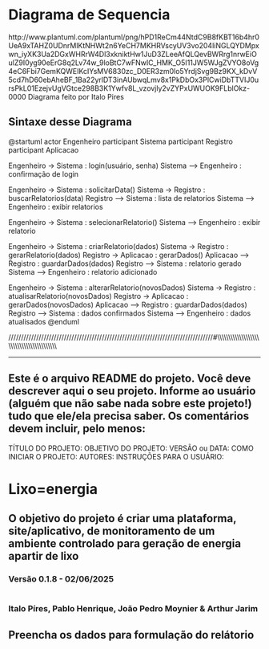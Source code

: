 # Diagrama de Sequencia
<p>
  http://www.plantuml.com/plantuml/png/hPD1ReCm44NtdC9B8fKBT16b4hr0UeA9xTAHZ0UDnrMlKtNHWt2n6YeCH7MKHRVscyUV3vo204liNGLQYDMpxwn_iyXK3Ua2DGxWHRrW4Dl3xkniktHw1JuD3ZLeeAfQLQevBWRrg1nrwEiOulZ9I0yg90eErG8q2Lv74w_9loBtC7wFNwIC_HMK_O5I11JW5WJgZVYO8oVg4eC6Fbi7GemKQWEIKcIYsMV6830zc_D0ER3zm0lo5YrdjSvg9Bz9KX_kDvV5cd7hD60ebAheBF_1Ba22yrlDT3inAUbwqLmv8x1PkDbOx3PlCwiDbTTVIJ0ursPkL01EzejvUgVGtce298B3K1Ywfv8L_vzovjly2vZYPxUWUOK9FLblOkz-0000
  Diagrama feito por Italo Pires

  ## Sintaxe desse Diagrama
  
  @startuml actor Engenheiro participant Sistema participant Registro participant Aplicacao

Engenheiro -> Sistema : login(usuário, senha) Sistema --> Engenheiro : confirmação de login

Engenheiro -> Sistema : solicitarData() Sistema -> Registro : buscarRelatorios(data) Registro --> Sistema : lista de relatorios Sistema --> Engenheiro : exibir relatorios

Engenheiro -> Sistema : selecionarRelatorio() Sistema --> Engenheiro : exibir relatorio

Engenheiro -> Sistema : criarRelatorio(dados) Sistema -> Registro : gerarRelatorio(dados) Registro -> Aplicacao : gerarDados() Aplicacao --> Registro : guardarDados(dados) Registro --> Sistema : relatorio gerado Sistema --> Engenheiro : relatorio adicionado

Engenheiro -> Sistema : alterarRelatorio(novosDados) Sistema -> Registro : atualisarRelatorio(novosDados) Registro -> Aplicacao : gerarDados(novosDados) Aplicacao --> Registro : guardarDados(dados) Registro --> Sistema : dados confirmados Sistema --> Engenheiro : dados atualisados @enduml
</p>


/////////////////////////////////////////////////////////////////////////////////#\\\\\\\\\\\\\\\\\\\\\\\\\\\\\\\\\\\\\\\\\\\\\\\\\\\\\\\\\\\\\\\\\\\\\\\\\\\\\\\\\\


----------------------------------------------------------------------------
Este é o arquivo README do projeto. Você deve descrever aqui o seu projeto.
Informe ao usuário (alguém que não sabe nada sobre este projeto!) tudo que
ele/ela precisa saber. Os comentários devem incluir, pelo menos:
------------------------------------------------------------------------

TÍTULO DO PROJETO:
OBJETIVO DO PROJETO:
VERSÃO ou DATA:
COMO INICIAR O PROJETO:
AUTORES:
INSTRUÇÕES PARA O USUÁRIO:

# Lixo=energia

## O objetivo do projeto é criar uma plataforma, site/aplicativo, de monitoramento de um ambiente controlado para geração de energia apartir de lixo

### Versão 0.1.8 - 02/06/2025

# 

### Italo Píres, Pablo Henrique, João Pedro Moynier & Arthur Jarim

## Preencha os dados para formulação do relátorio
